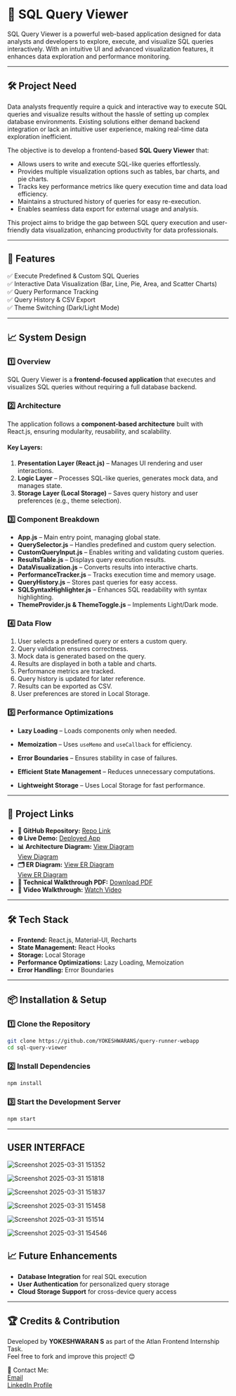 # 🚀 SQL Query Viewer

SQL Query Viewer is a powerful web-based application designed for data analysts and developers to explore, execute, and visualize SQL queries interactively. With an intuitive UI and advanced visualization features, it enhances data exploration and performance monitoring.

---

## 🛠️ Project Need

Data analysts frequently require a quick and interactive way to execute SQL queries and visualize results without the hassle of setting up complex database environments. Existing solutions either demand backend integration or lack an intuitive user experience, making real-time data exploration inefficient.

The objective is to develop a frontend-based **SQL Query Viewer** that:

- Allows users to write and execute SQL-like queries effortlessly.
- Provides multiple visualization options such as tables, bar charts, and pie charts.
- Tracks key performance metrics like query execution time and data load efficiency.
- Maintains a structured history of queries for easy re-execution.
- Enables seamless data export for external usage and analysis.

This project aims to bridge the gap between SQL query execution and user-friendly data visualization, enhancing productivity for data professionals.

---

## 📜 Features

✅ Execute Predefined & Custom SQL Queries  
✅ Interactive Data Visualization (Bar, Line, Pie, Area, and Scatter Charts)  
✅ Query Performance Tracking  
✅ Query History & CSV Export  
✅ Theme Switching (Dark/Light Mode)  

---

## 📈 System Design

### **1️⃣ Overview**
SQL Query Viewer is a **frontend-focused application** that executes and visualizes SQL queries without requiring a full database backend.

### **2️⃣ Architecture**
The application follows a **component-based architecture** built with React.js, ensuring modularity, reusability, and scalability.

#### Key Layers:
1. **Presentation Layer (React.js)** – Manages UI rendering and user interactions.
2. **Logic Layer** – Processes SQL-like queries, generates mock data, and manages state.
3. **Storage Layer (Local Storage)** – Saves query history and user preferences (e.g., theme selection).

### **3️⃣ Component Breakdown**

- **App.js** – Main entry point, managing global state.
- **QuerySelector.js** – Handles predefined and custom query selection.
- **CustomQueryInput.js** – Enables writing and validating custom queries.
- **ResultsTable.js** – Displays query execution results.
- **DataVisualization.js** – Converts results into interactive charts.
- **PerformanceTracker.js** – Tracks execution time and memory usage.
- **QueryHistory.js** – Stores past queries for easy access.
- **SQLSyntaxHighlighter.js** – Enhances SQL readability with syntax highlighting.
- **ThemeProvider.js & ThemeToggle.js** – Implements Light/Dark mode.

### **4️⃣ Data Flow**

1. User selects a predefined query or enters a custom query.
2. Query validation ensures correctness.
3. Mock data is generated based on the query.
4. Results are displayed in both a table and charts.
5. Performance metrics are tracked.
6. Query history is updated for later reference.
7. Results can be exported as CSV.
8. User preferences are stored in Local Storage.

### **5️⃣ Performance Optimizations**

- **Lazy Loading** – Loads components only when needed.
- **Memoization** – Uses `useMemo` and `useCallback` for efficiency.
- **Error Boundaries** – Ensures stability in case of failures.

- **Efficient State Management** – Reduces unnecessary computations.
- **Lightweight Storage** – Uses Local Storage for fast performance.

---

## 📂 Project Links

- **🔗 GitHub Repository:** [Repo Link](https://github.com/YOKESHWARANS/query-runner-webapp)  
- **🌐 Live Demo:** [Deployed App](https://query-runner-webapplication.vercel.app/)  
- **📊 Architecture Diagram:** [View Diagram](docs/system-architecture1.png)  
                                [View Diagram](docs/system-architecture2.png)
- **🗂️ ER Diagram:** [View ER Diagram](docs/er-diagram.png)  
                      [View ER Diagram](docs/er-diagram2.png)
- **📄 Technical Walkthrough PDF:** [Download PDF](https://drive.google.com/file/d/12fPWgMcEdlLF-rkq8YGWopol2-0QXRaj/view?usp=sharing)  
- **🎥 Video Walkthrough:** [Watch Video](https://drive.google.com/file/d/1gTF6YXjW7TkweK7Y1IgmDS8cQYccQ8LT/view?usp=sharing)  

---

## 🛠️ Tech Stack

- **Frontend:** React.js, Material-UI, Recharts  
- **State Management:** React Hooks  
- **Storage:** Local Storage  
- **Performance Optimizations:** Lazy Loading, Memoization  
- **Error Handling:** Error Boundaries  

---

## 📦 Installation & Setup

### **1️⃣ Clone the Repository**
```bash
git clone https://github.com/YOKESHWARANS/query-runner-webapp
cd sql-query-viewer
```

### **2️⃣ Install Dependencies**
```bash
npm install
```

### **3️⃣ Start the Development Server**
```bash
npm start
```

---

## **USER INTERFACE**

![Screenshot 2025-03-31 151352](https://github.com/user-attachments/assets/a9cad614-9a8b-4d42-b4fb-0c2eb8be7613)

![Screenshot 2025-03-31 151818](https://github.com/user-attachments/assets/26bf6ae2-3c63-402c-a466-cd0b8d362c8b)


![Screenshot 2025-03-31 151837](https://github.com/user-attachments/assets/7d82bc29-2c99-4b22-b08b-a5531f4c40fe)


![Screenshot 2025-03-31 151458](https://github.com/user-attachments/assets/aed16d2c-0095-498a-b6db-9e1451c513e2)

![Screenshot 2025-03-31 151514](https://github.com/user-attachments/assets/062b0468-f46a-4646-b690-1d0e7c519b78)

![Screenshot 2025-03-31 154546](https://github.com/user-attachments/assets/23eefd57-7999-4453-b3c2-39d426fc11d3)


## 📈 Future Enhancements

- **Database Integration** for real SQL execution  
- **User Authentication** for personalized query storage  
- **Cloud Storage Support** for cross-device query access  

---

## 🏆 Credits & Contribution

Developed by **YOKESHWARAN S** as part of the Atlan Frontend Internship Task.  
Feel free to fork and improve this project! 😊  

📧 Contact Me:  
[Email](mailto:wsyokesh@gmail.com)  
[LinkedIn Profile](https://linkedin.com/in/yokeshwaran-s-38893825b/)


